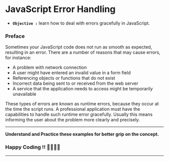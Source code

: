 # JavaScript Error Handling

- **`Objective :`** learn how to deal with errors gracefully in JavaScript.

### Preface

Sometimes your JavaScript code does not run as smooth as expected, resulting in an error. There are a number of reasons that may cause errors, for instance:

- A problem with network connection
- A user might have entered an invalid value in a form field
- Referencing objects or functions that do not exist
- Incorrect data being sent to or received from the web server
- A service that the application needs to access might be temporarily unavailable

These types of errors are known as runtime errors, because they occur at the time the script runs. A professional application must have the capabilities to handle such runtime error gracefully. Usually this means informing the user about the problem more clearly and precisely.

---

**Understand and Practice these examples for better grip on the concept.**

### Happy Coding !! 👍🏻✌🏻

---
